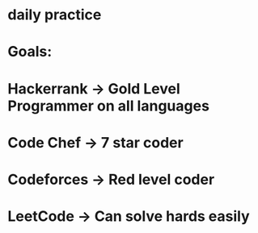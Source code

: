 # daily practice

# Goals:
# Hackerrank -> Gold Level Programmer on all languages
# Code Chef -> 7 star coder
# Codeforces -> Red level coder
# LeetCode -> Can solve hards easily
